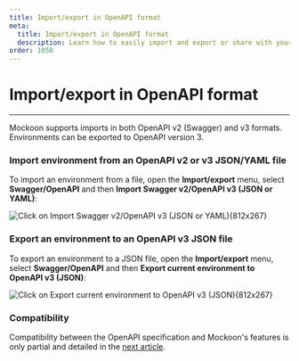 ```yaml
---
title: Import/export in OpenAPI format
meta:
  title: Import/export in OpenAPI format
  description: Learn how to easily import and export or share with your team your mock API servers and routes using the OpenAPI specification
order: 1050
---
```


# Import/export in OpenAPI format

---

Mockoon supports imports in both OpenAPI v2 (Swagger) and v3 formats. Environments can be exported to OpenAPI version 3.

### Import environment from an OpenAPI v2 or v3 JSON/YAML file

To import an environment from a file, open the **Import/export** menu, select **Swagger/OpenAPI** and then **Import Swagger v2/OpenAPI v3 (JSON or YAML)**:

![Click on Import Swagger v2/OpenAPI v3 (JSON or YAML){812x267}](/images/docs/shared/import-openapi.png)

### Export an environment to an OpenAPI v3 JSON file

To export an environment to a JSON file, open the **Import/export** menu, select **Swagger/OpenAPI** and then **Export current environment to OpenAPI v3 (JSON)**:

![Click on Export current environment to OpenAPI v3 (JSON){812x267}](/images/docs/shared/export-openapi.png)

### Compatibility

Compatibility between the OpenAPI specification and Mockoon's features is only partial and detailed in the [next article](docs:openapi/openapi-specification-compatibility).
